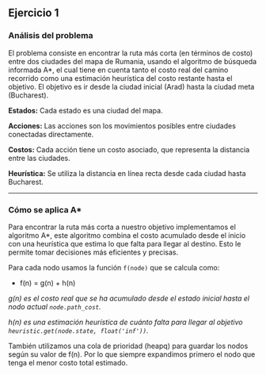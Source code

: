 ## Ejercicio 1 

### Análisis del problema

El problema consiste en encontrar la ruta más corta (en términos de costo) entre dos ciudades del mapa de Rumania, usando el algoritmo de búsqueda informada A*, el cual tiene en cuenta tanto el costo real del camino recorrido como una estimación heurística del costo restante hasta el objetivo. El objetivo es ir desde la ciudad inicial (Arad) hasta la ciudad meta (Bucharest).

**Estados:** Cada estado es una ciudad del mapa.

**Acciones:** Las acciones son los movimientos posibles entre ciudades conectadas directamente.

**Costos:** Cada acción tiene un costo asociado, que representa la distancia entre las ciudades.

**Heurística:** Se utiliza la distancia en línea recta desde cada ciudad hasta Bucharest.

---

### Cómo se aplica A* 
Para encontrar la ruta más corta a nuestro objetivo implementamos el algoritmo A*, este algoritmo combina el costo acumulado desde el inicio con una heurística que estima lo que falta para llegar al destino. Esto le permite tomar decisiones más eficientes y precisas.

Para cada nodo usamos la función `f(node)` que se calcula como:

- f(n) = g(n) + h(n)

*g(n) es el costo real que se ha acumulado desde el estado inicial hasta el nodo actual `node.path_cost`.*

*h(n) es una estimación heurística de cuánto falta para llegar al objetivo `heuristic.get(node.state, float('inf'))`.*

También utilizamos una cola de prioridad (heapq) para guardar los nodos según su valor de f(n). Por lo que siempre expandimos primero el nodo que tenga el menor costo total estimado.
